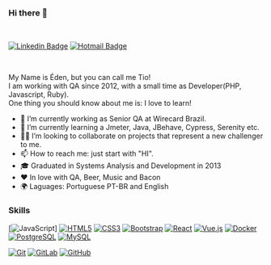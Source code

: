 ### Hi there 👋
<br/>

[![Linkedin Badge](https://img.shields.io/badge/-LinkedIn-blue?style=flat-square&logo=Linkedin&logoColor=white&link=https://https://www.linkedin.com/in/edenpereira)](https://https://www.linkedin.com/in/edenpereira)
[![Hotmail Badge](https://img.shields.io/badge/-Hotmail-0078D4?style=flat-square&logo=microsoft-outlook&logoColor=white&link=mailto:luizcarlos_abbott@hotmail.com)](mailto:edenjp@hotmail.com)

<br/>

My Name is Éden, but you can call me Tio!  
I am working with QA since 2012, with a small time as Developer(PHP, Javascript, Ruby).  
One thing you should know about me is: I love to learn!

- 🔭 I’m currently working as Senior QA at Wirecard Brazil.
- 🌱 I’m currently learning a Jmeter, Java, JBehave, Cypress, Serenity etc.
- 💪🏽 I’m looking to collaborate on projects that represent a new challenger to me.
- 📫 How to reach me: just start with "HI".
- 🎓 Graduated in Systems Analysis and Development in 2013
- ❤️ In love with QA, Beer, Music and Bacon
- 🌍 Laguages: Portuguese PT-BR and English

### Skills

[![JavaScript](https://img.shields.io/badge/-JavaScript-black?style=flat-square&logo=javascript&link=https://github.com/edenjp/)]
[![HTML5](https://img.shields.io/badge/-HTML5-E34F26?style=flat-square&logo=html5&logoColor=white&link=https://github.com/edenjp/)](https://github.com/edenjp/)
[![CSS3](https://img.shields.io/badge/-CSS3-1572B6?style=flat-square&logo=css3&link=https://github.com/edenjp/)](https://github.com/edenjp/)
[![Bootstrap](https://img.shields.io/badge/-Bootstrap-563D7C?style=flat-square&logo=bootstrap&link=https://github.com/edenjp/)](https://github.com/edenjp/)
[![React](https://img.shields.io/badge/-React-black?style=flat-square&logo=react&link=https://github.com/edenjp/)](https://github.com/edenjp/)
[![Vue.js](https://img.shields.io/badge/-Vuejs-black?style=flat-square&logo=vue.js&link=https://github.com/edenjp/)](https://github.com/edenjp/)
[![Docker](https://img.shields.io/badge/-Docker-black?style=flat-square&logo=docker&link=https://github.com/edenjp/)](https://github.com/edenjp/)
[![PostgreSQL](https://img.shields.io/badge/-PostgreSQL-336791?style=flat-square&logo=postgresql&link=https://github.com/edenjp/)](https://github.com/edenjp/)
[![MySQL](https://img.shields.io/badge/-MySQL-black?style=flat-square&logo=mysql&logoColor=white&link=https://github.com/edenjp/)](https://github.com/edenjp/)

[![Git](https://img.shields.io/badge/-Git-black?style=flat-square&logo=git&link=https://github.com/edenjp/)](https://github.com/edenjp/)
[![GitLab](https://img.shields.io/badge/-GitLab-FCA121?style=flat-square&logo=gitlab&link=https://github.com/edenjp/)](https://github.com/edenjp/)
[![GitHub](https://img.shields.io/badge/-GitHub-181717?style=flat-square&logo=github&link=https://github.com/edenjp/)](https://github.com/edenjp/)
